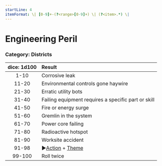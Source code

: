 ```yaml
---
startLine: 4
itemFormat: \| [0-9]+-(?<range>[0-9]+) \| (?<item>.*) \|
---
```

# Engineering Peril
### Category: Districts

| dice: 1d100 | Result |
|:----:|:-------|
| 1-10 | Corrosive leak |
| 11-20 | Environmental controls gone haywire |
| 21-30 | Erratic utility bots |
| 31-40 | Failing equipment requires a specific part or skill |
| 41-50 | Fire or energy surge |
| 51-60 | Gremlin in the system |
| 61-70 | Power core failing |
| 71-80 | Radioactive hotspot |
| 81-90 | Worksite accident |
| 91-98 | ▶[Action](Core_Action.md) + [Theme](Core_Theme.md) |
| 99-100 | Roll twice |
